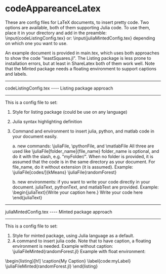 # codeAppareanceLatex

These are config files for LaTeX documents, to insert pretty code. Two options are available, both of them supporting Julia code. To use them, place it in your directory and add in the preamble:
\input{codeListingConfig.tex}
or:
\input{juliaMintedConfig.tex}
depending on which one you want to use.

An example document is provided in main.tex, which uses both approaches to show the code "leastSquares.jl". The Listing package is less prone to installation errors, but at least in ShareLatex both of them work well. Note that the Minted package needs a floating environment to support captions and labels.

*************************************************************
codeListingConfig.tex ---- Listing package approach
*************************************************************

This is a config file to set:
   1. Style for listing package (could be use on any language)
   2. Julia syntax highlighting definition
   3. Command and environment to insert julia, python, and matlab code in your document easily.

       a. new commands: \juliaFile, \pythonFile, and \matlabFile
           All three are used like \juliaFile[folder_name]{file_name}
           folder_name is optional, and do it with the slash, e.g. "myFolder/". When no folder is provided, it is assumed that the code is in the same directory as your document.
           For file_name, do it without extension (it is assumed).
       Example:
           \juliaFile[codes/]{kMeans}
           \juliaFile{randomForest}

       b. new environments: if you want to write your code directly in your document. juliaText, pythonText, and matlabText are provided. Example:
           \begin{juliaText}{Write your caption here.}
           Write your code here
           \end{juliaText}


*************************************************************
juliaMintedConfig.tex ---- Minted package approach
*************************************************************

 This is a config file to set:
   1. Style for minted package, using Julia language as a default.
   2. A command to insert julia code. Note that to have caption, a floating environment is needed.
   Example without caption: 
       \juliaFileMinted{randomForest.jl}
   Example with float environment:

   \begin{listing}[h!]
      \caption{My Caption}
      \label{code:myLabel}
      \juliaFileMinted{randomForest.jl}
   \end{listing}
